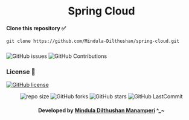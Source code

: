 <div align="center">

# Spring Cloud
</div>

#### Clone this repository ✅
```md
git clone https://github.com/Mindula-Dilthushan/spring-cloud.git
```
###

![GitHub issues](https://img.shields.io/github/issues/Mindula-Dilthushan/spring-cloud?&labelColor=black&color=eb3b5a&label=Issues&logo=issues&logoColor=black&style=for-the-badge)
![GitHub Contributions](https://img.shields.io/github/contributors/Mindula-Dilthushan/spring-cloud?&labelColor=black&color=8854d0&style=for-the-badge)

### License 📝
[![GitHub license](https://img.shields.io/github/license/Mindula-Dilthushan/spring-cloud?&labelColor=black&color=3867d6&style=for-the-badge)](https://github.com/Mindula-Dilthushan/spring-cloud/blob/master/LICENSE)


<div align="center">

![repo size](https://img.shields.io/github/repo-size/Mindula-Dilthushan/spring-cloud?label=Repo%20Size&style=for-the-badge&labelColor=black&color=20bf6b)
![GitHub forks](https://img.shields.io/github/forks/Mindula-Dilthushan/spring-cloud?&labelColor=black&color=0fb9b1&style=for-the-badge)
![GitHub stars](https://img.shields.io/github/stars/Mindula-Dilthushan/spring-cloud?&labelColor=black&color=f7b731&style=for-the-badge)
![GitHub LastCommit](https://img.shields.io/github/last-commit/Mindula-Dilthushan/spring-cloud?logo=github&labelColor=black&color=d1d8e0&style=for-the-badge)

</div>

<div align="center"> 

#### Developed by [Mindula Dilthushan Manamperi](http://minduladilthushan.netlify.app/) ^_~
</div>

